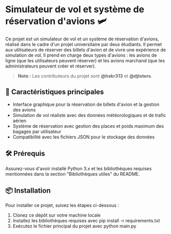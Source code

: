 # Simulateur de vol et système de réservation d'avions 🛩️

Ce projet est un simulateur de vol et un système de réservation d'avions, réalisé dans le cadre d'un projet universitaire par deux étudiants. Il permet aux utilisateurs de réserver des billets d'avion et de vivre une expérience de simulation de vol. Il prend en charge deux types d'avions : les avions de ligne (que les utilisateurs peuvent réserver) et les avions marchand (que les administrateurs peuvent créer et réserver).

> **Note :** Les contributeurs du projet sont **@hskr313** et **@djtoters**.

## 🚀 Caractéristiques principales

- Interface graphique pour la réservation de billets d'avion et la gestion des avions
- Simulation de vol réaliste avec des données météorologiques et de trafic aérien
- Système de réservation avec gestion des places et poids maximum des bagages par utilisateur
- Compatibilité avec les fichiers JSON pour le stockage des données

## 🛠️ Prérequis

Assurez-vous d'avoir installé Python 3.x et les bibliothèques requises mentionnées dans la section "Bibliothèques utiles" du README.

## 📦 Installation

Pour installer ce projet, suivez les étapes ci-dessous :

1. Clonez ce dépôt sur votre machine locale
2. Installez les bibliothèques requises avec pip install -r requirements.txt
3. Exécutez le fichier principal du projet avec python main.py

